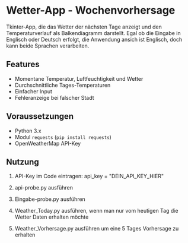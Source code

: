 # Wetter-App - Wochenvorhersage

Tkinter-App, die das Wetter der nächsten Tage anzeigt und den Temperaturverlauf als Balkendiagramm darstellt. Egal ob die Eingabe in Englisch oder Deutsch erfolgt, die Anwendung ansich ist Englisch, doch kann beide Sprachen verarbeiten.

## Features
- Momentane Temperatur, Luftfeuchtigkeit und Wetter
- Durchschnittliche Tages-Temperaturen
- Einfacher Input
- Fehleranzeige bei falscher Stadt

## Voraussetzungen
- Python 3.x
- Modul `requests` (`pip install requests`)
- OpenWeatherMap API-Key

## Nutzung
1. API-Key im Code eintragen:
api_key = "DEIN_API_KEY_HIER"

2. api-probe.py ausführen

3. Eingabe-probe.py ausführen

4. Weather_Today.py ausführen, wenn man nur vom heutigen Tag die Wetter Daten erhalten möchte

5. Weather_Vorhersage.py ausführen um eine 5 Tages Vorhersage zu erhalten
